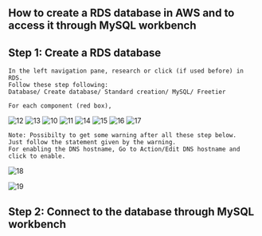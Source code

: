 ## How to create a RDS database in AWS and to access it through MySQL workbench ##

## Step 1: Create a RDS database 

```{r}
In the left navigation pane, research or click (if used before) in RDS. 
Follow these step following: 
Database/ Create database/ Standard creation/ MySQL/ Freetier

For each component (red box), 
```
![12](https://user-images.githubusercontent.com/51121757/70648851-df1fa100-1c43-11ea-8c4a-77bf41773551.PNG)
![13](https://user-images.githubusercontent.com/51121757/70649046-476e8280-1c44-11ea-9456-748d0525fd97.PNG)
![10](https://user-images.githubusercontent.com/51121757/70648100-45a3bf80-1c42-11ea-8e5a-6984fb620f5a.PNG)
![11](https://user-images.githubusercontent.com/51121757/70648579-438e3080-1c43-11ea-9887-18c7b335ef83.PNG)
![14](https://user-images.githubusercontent.com/51121757/70649313-cfed2300-1c44-11ea-8816-19afec1676af.PNG)
![15](https://user-images.githubusercontent.com/51121757/70649501-3114f680-1c45-11ea-8251-6fd40a07de94.PNG)
![16](https://user-images.githubusercontent.com/51121757/70649678-8e10ac80-1c45-11ea-815f-7bdfa5775f93.PNG)
![17](https://user-images.githubusercontent.com/51121757/70649781-bb5d5a80-1c45-11ea-98bd-90b78ac8977a.PNG)


```{r}
Note: Possibilty to get some warning after all these step below.
Just follow the statement given by the warning. 
For enabling the DNS hostname, Go to Action/Edit DNS hostname and click to enable.
```

![18](https://user-images.githubusercontent.com/51121757/70650068-48a0af00-1c46-11ea-94ad-31fdd0df41f9.PNG)

![19](https://user-images.githubusercontent.com/51121757/70650073-4c343600-1c46-11ea-8c61-fca3d49d64ab.PNG)


## Step 2: Connect to the database through MySQL workbench



